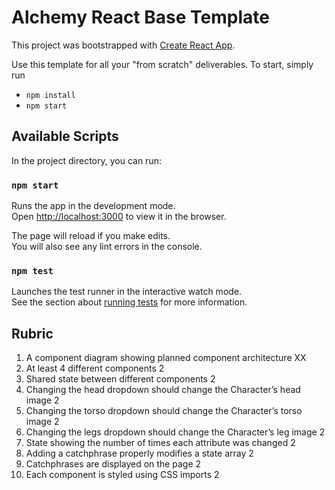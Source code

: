# Alchemy React Base Template

This project was bootstrapped with [Create React App](https://github.com/facebook/create-react-app).

Use this template for all your "from scratch" deliverables. To start, simply run

- `npm install`
- `npm start`

## Available Scripts

In the project directory, you can run:

### `npm start`

Runs the app in the development mode.\
Open [http://localhost:3000](http://localhost:3000) to view it in the browser.

The page will reload if you make edits.\
You will also see any lint errors in the console.

### `npm test`

Launches the test runner in the interactive watch mode.\
See the section about [running tests](https://facebook.github.io/create-react-app/docs/running-tests) for more information.

## Rubric

1. A component diagram showing planned component architecture XX
2. At least 4 different components 2
3. Shared state between different components 2
4. Changing the head dropdown should change the Character’s head image 2
5. Changing the torso dropdown should change the Character’s torso image 2
6. Changing the legs dropdown should change the Character’s leg image 2
7. State showing the number of times each attribute was changed 2
8. Adding a catchphrase properly modifies a state array 2
9. Catchphrases are displayed on the page 2
10. Each component is styled using CSS imports 2
